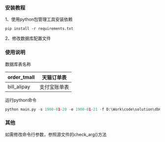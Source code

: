 ### 安装教程

1、使用python包管理工具安装依赖

```
pip install -r requirements.txt
```

2、修改数据库配置文件



### 使用说明

数据库表名称

| order_tmall | 天猫订单表   |
| ----------- | ------------ |
| bill_alipay | 支付宝账单表 |





运行python命令

```python
python main.py -s 1900-01-20 -e 1900-01-21 -f D:\Work\code\solution\dbConfig.json
```



### 其他

如需修改命令行参数，参照源文件的check_arg()方法